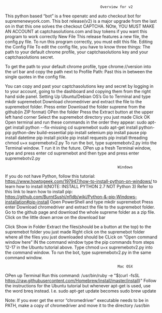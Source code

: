                                                 Overview for v2
This python based “bot” is a free openatc and auto checkout bot for supremenewyork.com. This bot release(v2) is a major upgrade from the last on in that this one solves the checkout CAPTCHA. NOte, YOU MUST MAKE AN ACCOUNT at captchasolutions.com and buy tokens if you want this program to work correctly
New File
This release features a new file, the config.py file. To run this program correctly, you must edit this file.
                                                Editing the Config File
To edit the config file, you have to know three things:
The path to your default chrome profile, your captchasolutions key and your captchasolutions secret. 

To get the path to your default chrome profile, type chrome://version into the url bar and copy the path next to Profile Path: Past this in between the single quotes in the config file. 

You can copy and past your captchasolutions key and secret by logging in to your account, going to the dashboard and copying them from the right hand side panel.
                                                        Setting Up
                                                    Ubuntu/Debian OS’s
Go to Terminal and type mkdir supremebot
Download chromedriver and extract the file to the supremebot folder.
Press enter
Download the folder supreme from the github(in ZIP format)
OPen the folder
Press the Extract button at the upper left hand corner
Select the supremebot directory you just made
Click OK
Open terminal and run these commands in the order they appear:
 sudo apt-get install python --fix-missing
cd supremebot
sudo apt-get install python-pip python-dev build-essential
pip install selenium
pip install pause
pip install datetime
pip install pickle
pip install requests
pip install threading
chmod u+x supremebotv2.py
To run the bot, type supremebotv2.py into the Terminal window. T run it in the future. OPen up a fresh Terminal window, type and press enter cd supremebot and then type and press enter supremebotv2.py

                                                        Windows
If you do not have Python, follow this tutorial: https://www.howtogeek.com/197947/how-to-install-python-on-windows/ to learn how to install it(NOTE: INSTALL PYTHON 2.7 NOT Python 3)
Refer to this link to learn how to install pip: https://github.com/BurntSushi/nfldb/wiki/Python-&-pip-Windows-installation#pip-install
Open PowerShell and type mkdir supremebot
Press enter
Download chromedriver and extract the file to the supremebot folder.
Go to the github page and download the whole supreme folder as a zip file.
Click on the little down arrow on the download bar

Click Show in Folder
Extract the files(should be a button at the top) to the supremebot folder you just made
Right click on the supremebot folder where all the files you just downloaded should be
CLick on “Open command window here”
IN the command window type the pip commands from steps 12-17 in the Ubuntu tutorial above.
Type chmod u+x supremebotv2.py into the command window.
To run the bot, type supremebotv2.py in the same command window. 

                                                        Mac OSX
OPen up Terminal
Run this command: /usr/bin/ruby -e "$(curl -fsSL https://raw.githubusercontent.com/Homebrew/install/master/install)"
Follow the instructions for the Ubuntu tutorial but whenever apt-get is used, use the word breq instead. I.e. sudo apt-get update becomes 
sudo brew update 


Note: If you ever get the error “chromedriver” executable needs to be in PATH, make a copy of chromedriver and move it to the directory /usr/bin
